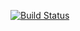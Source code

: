[![Build Status](https://app.travis-ci.com/Rigrey/lab04.svg?token=sSjKqXpxzeqqaxAwq5f2&branch=main)](https://app.travis-ci.com/Rigrey/lab04)
